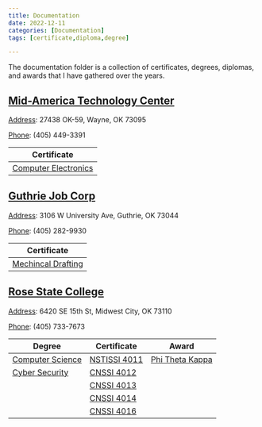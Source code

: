 ```yaml
---
title: Documentation
date: 2022-12-11
categories: [Documentation]
tags: [certificate,diploma,degree]

---
```


The documentation folder is a collection of certificates, degrees, diplomas, and awards that I have gathered over the years.

## [Mid-America Technology Center](https://www.matech.edu/)

[Address](https://www.google.com/maps/place/Mid-America+Technology+Center/@34.9125261,-97.3640634,15z/data=!4m2!3m1!1s0x0:0x86c79c024d2dd493?sa=X&ved=2ahUKEwjrva2ij_j7AhXKmmoFHTzuANQQ_BJ6BAhlEAg): 27438 OK-59, Wayne, OK 73095

[Phone](https://www.google.com/search?client=firefox-b-1-d&q=mid-america+technology+center+phone&ludocid=9711902655146480787&sa=X&ved=2ahUKEwjrva2ij_j7AhXKmmoFHTzuANQQ6BN6BAhUEAI): (405) 449-3391

| Certificate                                                |
| ---------------------------------------------------------- |
| [Computer Electronics](/PDF-Doc-Folder/midamericacert.pdf) |

## [Guthrie Job Corp](https://guthrie.jobcorps.gov/)

[Address](https://www.google.com/search?client=firefox-b-1-d&q=guthrie+job+corps+center+address&ludocid=11534168790417332603&sa=X&ved=2ahUKEwjL94bmj_j7AhUmlGoFHVqsAoQQ6BN6BAhcEAI): 3106 W University Ave, Guthrie, OK 73044

[Phone](https://www.google.com/search?client=firefox-b-1-d&q=guthrie+job+corps+center+phone&ludocid=11534168790417332603&sa=X&ved=2ahUKEwjL94bmj_j7AhUmlGoFHVqsAoQQ6BN6BAhWEAI): (405) 282-9930

| Certificate                                            |
| ------------------------------------------------------ |
| [Mechincal Drafting](/PDF-Doc-Folder/draftingcert.pdf) |

## [Rose State College](https://www.rose.edu/)

[Address](https://www.google.com/maps/place/Rose+State%2FMidwest+City+College/@35.4446054,-97.4137767,15z/data=!4m2!3m1!1s0x0:0xead205e725257a1d?sa=X&ved=2ahUKEwjTyrqajfj7AhUClmoFHecEBA0Q_BJ6BAhVEAg): 6420 SE 15th St, Midwest City, OK 73110

[Phone](https://www.google.com/search?client=firefox-b-1-d&sa=X&biw=1193&bih=1140&q=rose+state+college+phone&ludocid=16920593240303172125&ved=2ahUKEwjTyrqajfj7AhUClmoFHecEBA0Q6BN6BAhPEAI): (405) 733-7673

| Degree                                                   | Certificate                                   | Award                                                 |
| -------------------------------------------------------- | --------------------------------------------- | ----------------------------------------------------- |
| [Computer Science](/PDF-Doc-Folder/AAS-DBDEV-Degree.pdf) | [NSTISSI 4011](/PDF-Doc-Folder/cnssi4011.pdf) | [Phi Theta Kappa](/PDF-Doc-Folder/ptk_membership.pdf) |
| [Cyber Security](/PDF-Doc-Folder/AAS-NET-CYB-Degree.pdf) | [CNSSI 4012](/PDF-Doc-Folder/cnssi4012.pdf)   |                                                       |
|                                                          | [CNSSI 4013](/PDF-Doc-Folder/cnssi4013.pdf)   |                                                       |
|                                                          | [CNSSI 4014](/PDF-Doc-Folder/cnssi4014.pdf)   |                                                       |
|                                                          | [CNSSI 4016](/PDF-Doc-Folder/cnssi4016.pdf)   |                                                       |

